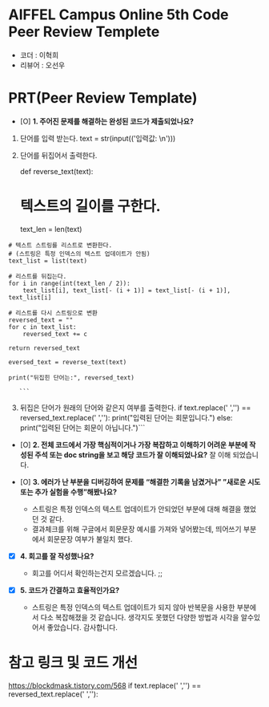 # AIFFEL Campus Online 5th Code Peer Review Templete
- 코더 : 이혁희
- 리뷰어 : 오선우


# PRT(Peer Review Template)

- [O]  **1. 주어진 문제를 해결하는 완성된 코드가 제출되었나요?**
    
 1.  단어를 입력 받는다.
    text = str(input(('입력값:  \n')))

 
 2.  단어를 뒤집어서 출력한다.
 
 	 def reverse_text(text):
 	 # 텍스트의 길이를 구한다.
 	 text_len = len(text)

  	# 텍스트 스트링를 리스트로 변환한다.
  	# (스트링은 특정 인덱스의 텍스트 업데이트가 안됨)
  	text_list = list(text)

  	# 리스트를 뒤집는다.
  	for i in range(int(text_len / 2)):
    	text_list[i], text_list[- (i + 1)] = text_list[- (i + 1)], text_list[i]

  	# 리스트를 다시 스트링으로 변환
  	reversed_text = ""
  	for c in text_list:
      	reversed_text += c

  	return reversed_text

	eversed_text = reverse_text(text)

	print("뒤집힌 단어는:", reversed_text)
	
       ```
 3. 뒤집은 단어가 원래의 단어와 같은지 여부를 출력한다.
   	if text.replace(' ','') == reversed_text.replace(' ',''):
  	  print("입력된 단어는 회문입니다.")
	else:
 	  print("입력된 단어는 회문이 아닙니다.")```
       
- [O]  **2. 전체 코드에서 가장 핵심적이거나 가장 복잡하고 이해하기 어려운 부분에 작성된 
주석 또는 doc string을 보고 해당 코드가 잘 이해되었나요?**
     잘 이해 되었습니다.
            
- [O]  **3. 에러가 난 부분을 디버깅하여 문제를 “해결한 기록을 남겼거나” 
”새로운 시도 또는 추가 실험을 수행”해봤나요?**
    - 스트링은 특정 인덱스의 텍스트 업데이트가 안되었던 부분에 대해 해결을 했었던 것 같다. 
    - 결과체크를 위해 구글에서 회문문장 예시를 가져와 넣어봤는데, 띄어쓰기 부분에서 회문문장 여부가 불일치 했다.  
        
- [X]  **4. 회고를 잘 작성했나요?**
    - 회고를 어디서 확인하는건지 모르겠습니다. ;; 
    
- [X]  **5. 코드가 간결하고 효율적인가요?**
    - 스트링은 특정 인덱스의 텍스트 업데이트가 되지 않아 반복문을 사용한 부분에서 다소 복잡해졌을 것 같습니다. 생각지도 못했던 다양한 방법과 시각을 알수있어서 좋았습니다. 감사합니다. 
    

# 참고 링크 및 코드 개선
  https://blockdmask.tistory.com/568
if text.replace(' ','') == reversed_text.replace(' ',''):


